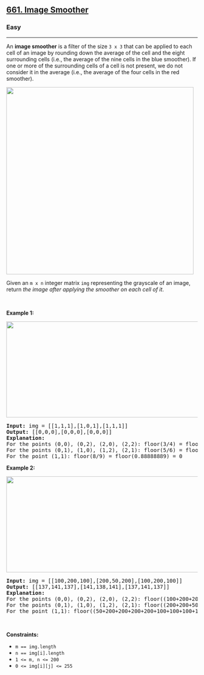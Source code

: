 <h2><a href="https://leetcode.com/problems/image-smoother/">661. Image Smoother</a></h2><h3>Easy</h3><hr><div style="user-select: auto;"><p style="user-select: auto;">An <strong style="user-select: auto;">image smoother</strong> is a filter of the size <code style="user-select: auto;">3 x 3</code> that can be applied to each cell of an image by rounding down the average of the cell and the eight surrounding cells (i.e., the average of the nine cells in the blue smoother). If one or more of the surrounding cells of a cell is not present, we do not consider it in the average (i.e., the average of the four cells in the red smoother).</p>
<img alt="" src="https://assets.leetcode.com/uploads/2021/05/03/smoother-grid.jpg" style="width: 493px; height: 493px; user-select: auto;">
<p style="user-select: auto;">Given an <code style="user-select: auto;">m x n</code> integer matrix <code style="user-select: auto;">img</code> representing the grayscale of an image, return <em style="user-select: auto;">the image after applying the smoother on each cell of it</em>.</p>

<p style="user-select: auto;">&nbsp;</p>
<p style="user-select: auto;"><strong style="user-select: auto;">Example 1:</strong></p>
<img alt="" src="https://assets.leetcode.com/uploads/2021/05/03/smooth-grid.jpg" style="width: 613px; height: 253px; user-select: auto;">
<pre style="user-select: auto;"><strong style="user-select: auto;">Input:</strong> img = [[1,1,1],[1,0,1],[1,1,1]]
<strong style="user-select: auto;">Output:</strong> [[0,0,0],[0,0,0],[0,0,0]]
<strong style="user-select: auto;">Explanation:</strong>
For the points (0,0), (0,2), (2,0), (2,2): floor(3/4) = floor(0.75) = 0
For the points (0,1), (1,0), (1,2), (2,1): floor(5/6) = floor(0.83333333) = 0
For the point (1,1): floor(8/9) = floor(0.88888889) = 0
</pre>

<p style="user-select: auto;"><strong style="user-select: auto;">Example 2:</strong></p>
<img alt="" src="https://assets.leetcode.com/uploads/2021/05/03/smooth2-grid.jpg" style="width: 613px; height: 253px; user-select: auto;">
<pre style="user-select: auto;"><strong style="user-select: auto;">Input:</strong> img = [[100,200,100],[200,50,200],[100,200,100]]
<strong style="user-select: auto;">Output:</strong> [[137,141,137],[141,138,141],[137,141,137]]
<strong style="user-select: auto;">Explanation:</strong>
For the points (0,0), (0,2), (2,0), (2,2): floor((100+200+200+50)/4) = floor(137.5) = 137
For the points (0,1), (1,0), (1,2), (2,1): floor((200+200+50+200+100+100)/6) = floor(141.666667) = 141
For the point (1,1): floor((50+200+200+200+200+100+100+100+100)/9) = floor(138.888889) = 138
</pre>

<p style="user-select: auto;">&nbsp;</p>
<p style="user-select: auto;"><strong style="user-select: auto;">Constraints:</strong></p>

<ul style="user-select: auto;">
	<li style="user-select: auto;"><code style="user-select: auto;">m == img.length</code></li>
	<li style="user-select: auto;"><code style="user-select: auto;">n == img[i].length</code></li>
	<li style="user-select: auto;"><code style="user-select: auto;">1 &lt;= m, n &lt;= 200</code></li>
	<li style="user-select: auto;"><code style="user-select: auto;">0 &lt;= img[i][j] &lt;= 255</code></li>
</ul>
</div>
